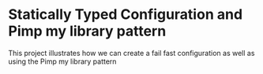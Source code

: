 # Statically Typed Configuration and Pimp my library pattern

This project illustrates how we can create a fail fast configuration as well as using the Pimp my library pattern